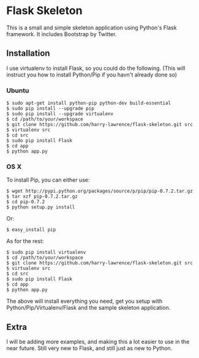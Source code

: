 # Flask Skeleton

This is a small and simple skeleton application using Python's Flask framework. It includes Bootstrap by Twitter.

## Installation
I use virtualenv to install Flask, so you could do the following. (This will instruct you how to install Python/Pip if you havn't already done so)

### Ubuntu

	$ sudo apt-get install python-pip python-dev build-essential
	$ sudo pip install --upgrade pip
	$ sudo pip install --upgrade virtualenv
	$ cd /path/to/your/workspace
	$ git clone https://github.com/harry-lawrence/flask-skeleton.git src
	$ virtualenv src
	$ cd src
	$ sudo pip install Flask
	$ cd app
	$ python app.py

### OS X

To install Pip, you can either use:

	$ wget http://pypi.python.org/packages/source/p/pip/pip-0.7.2.tar.gz
	$ tar xzf pip-0.7.2.tar.gz
	$ cd pip-0.7.2
	$ python setup.py install

Or:

	$ easy_install pip

As for the rest:

	$ sudo pip install virtualenv
	$ cd /path/to/your/workspace
	$ git clone https://github.com/harry-lawrence/flask-skeleton.git src
	$ virtualenv src
	$ cd src
	$ sudo pip install Flask
	$ cd app
	$ python app.py

The above will install everything you need, get you setup with Python/Pip/Virtualenv/Flask and the sample skeleton application.

## Extra
I will be adding more examples, and making this a lot easier to use in the near future. Still very new to Flask, and still just as new to Python.
